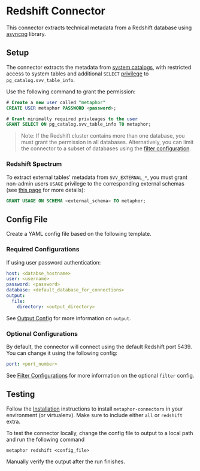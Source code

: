 # Redshift Connector

This connector extracts technical metadata from a Redshift database using [asyncpg](https://github.com/MagicStack/asyncpg) library.

## Setup

The connector extracts the metadata from [system catalogs](https://docs.aws.amazon.com/redshift/latest/dg/c_intro_catalog_views.html), with restricted access to system tables and additional `SELECT` [privilege](https://www.postgresql.org/docs/current/ddl-priv.html) to `pg_catalog.svv_table_info`.  

Use the following command to grant the permission:

```sql
# Create a new user called "metaphor"
CREATE USER metaphor PASSWORD <password>;

# Grant minimally required privleages to the user
GRANT SELECT ON pg_catalog.svv_table_info TO metaphor;
```

> Note: If the Redshift cluster contains more than one database, you must grant the permission in all databases. Alternatively, you can limit the connector to a subset of databases using the [filter configuration](../common/docs/filter.md).

### Redshift Spectrum

To extract external tables' metadata from `SVV_EXTERNAL_*`, you must grant non-admin users `USAGE` privilege to the corresponding external schemas (see [this page](https://docs.aws.amazon.com/redshift/latest/dg/r_SVV_EXTERNAL_TABLES.html) for more details):

```SQL
GRANT USAGE ON SCHEMA <external_schema> TO metaphor;
```

## Config File

Create a YAML config file based on the following template.

### Required Configurations

If using user password authentication:

```yaml
host: <databse_hostname>
user: <username>
password: <password>
database: <default_database_for_connections>
output:
  file:
    directory: <output_directory>
```

See [Output Config](../common/docs/output.md) for more information on `output`.

### Optional Configurations

By default, the connector will connect using the default Redshift port 5439. You can change it using the following config:

```yaml
port: <port_number>
```

See [Filter Configurations](../common/docs/filter.md) for more information on the optional `filter` config.

## Testing

Follow the [Installation](../../README.md) instructions to install `metaphor-connectors` in your environment (or virtualenv). Make sure to include either `all` or `redshift` extra.

To test the connector locally, change the config file to output to a local path and run the following command

```shell
metaphor redshift <config_file>
```

Manually verify the output after the run finishes.
